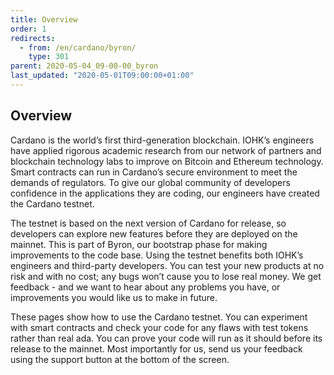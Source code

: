 ```yaml
---
title: Overview
order: 1
redirects:
  - from: /en/cardano/byron/
    type: 301
parent: 2020-05-04_09-00-00_byron
last_updated: "2020-05-01T09:00:00+01:00"
---
```

## Overview

Cardano is the world’s first third-generation blockchain. IOHK’s engineers have applied rigorous academic research from our network of partners and blockchain technology labs to improve on Bitcoin and Ethereum technology. Smart contracts can run in Cardano’s secure environment to meet the demands of regulators. To give our global community of developers confidence in the applications they are coding, our engineers have created the Cardano testnet. 

The testnet is based on the next version of Cardano for release, so developers can explore new features before they are deployed on the mainnet. This is part of Byron, our  bootstrap phase for making improvements to the code base. Using the testnet benefits both IOHK’s engineers and third-party developers. You can test your new products at no risk and with no cost; any bugs won’t cause you to lose real money. We get feedback - and we want to hear about any problems you have, or improvements you would like us to make in future. 

These pages show how to use the Cardano testnet. You can experiment with smart contracts and check your code for any flaws with test tokens rather than real ada. You can prove your code will run as it should before its release to the mainnet. Most importantly for us, send us your feedback using the support button at the bottom of the screen.
